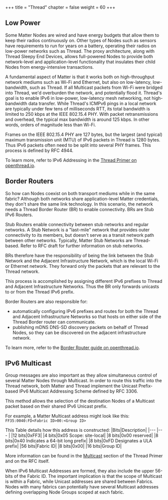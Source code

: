 +++
title = "Thread"
chapter = false
weight = 60
+++

## Low Power

Some Matter Nodes are wired and have energy budgets that allow them to keep their radios continuously on. Other types of Nodes such as sensors have requirements to run for years on a battery, operating their radios on low-power networks such as Thread. The proxy architecture, along with Thread Sleepy End Devices, allows full-powered Nodes to provide both network-level and application-level functionality that insulates their child Nodes from energy-intensive transactions.

A fundamental aspect of Matter is that it works both on high-throughput network mediums such as Wi-Fi and Ethernet, but also on low-latency, low-bandwidth, such as Thread. If all Multicast packets from Wi-Fi were bridged into Thread, we'd overburden the network, and potentially flood it. Thread's goal is to enable IPv6 in low-power, low-latency mesh networking, not high-bandwidth data transfer. While Thread's ICMPv6 pings in a local network are typically under few tens of milliseconds RTT, its total bandwidth is limited to 250 kbps at the IEEE 802.15.4 PHY. With packet retransmissions and overhead, the typical max bandwidth is around 125 kbps. In other words, orders of magnitude less than Wi-Fi.

Frames on the IEEE 802.15.4 PHY are 127 bytes, but the largest (and typical) maximum transmission unit (MTU) of IPv6 packets in Thread is 1280 bytes. Thus IPv6 packets often need to be split into several PHY frames. This process is defined by RFC 4944.

To learn more, refer to IPv6 Addressing in the [Thread Primer on openthread.io](https://openthread.io/guides/thread-primer).

## Border Routers

So how can Nodes coexist on both transport mediums while in the same fabric? Although both networks share application-level Matter credentials, they don't share the same link technology. In this scenario, the network needs a Thread Border Router (BR) to enable connectivity. BRs are Stub IPv6 Routers.

Stub Routers enable connectivity between stub networks and regular networks. A Stub Network is a "last-mile" network that provides outer connectivity to its members, but doesn't serve as a transit network path between other networks. Typically, Matter Stub Networks are Thread-based. Refer to RFC draft for further information on stub networks.

BRs therefore have the responsibility of being the link between the Stub Network and the Adjacent Infrastructure Network, which is the local Wi-Fi or Ethernet network. They forward only the packets that are relevant to the Thread network.

This process is accomplished by assigning different IPv6 prefixes to Thread and Adjacent Infrastructure Networks. Thus the BR only forwards unicasts to or from the Thread IPv6 prefix.

Border Routers are also responsible for:

- automatically configuring IPv6 prefixes and routes for both the Thread and Adjacent Infrastructure Networks so that hosts on either side of the Thread Border router can communicate.
- publishing mDNS DNS-SD discovery packets on behalf of Thread Nodes, so they can be discovered on the adjacent infrastructure network.

To learn more, refer to the [Border Router guide on openthread.io](https://openthread.io/guides/border-router).

## IPv6 Multicast

Group messages are also important as they allow simultaneous control of several Matter Nodes through Multicast. In order to route this traffic into the Thread network, both Matter and Thread implement the Unicast Prefix-based IPv6 Multicast Addressing Scheme defined by RFC 3306.

This method allows the selection of the destination Nodes of a Multicast packet based on their shared IPv6 Unicast prefix.

For example, a Matter Multicast address might look like this:
```FF35:0040:FD<Fabric ID>00:<Group ID>```

This Table details how this address is constructed:
|Bits|Description|
|--- |--- |
|12 bits|0xFF3|
|4 bits|0x05 Scope: site-local|
|8 bits|0x00 reserved|
|8 bits|0x40 Indicates a 64-bit long prefix|
|8 bits|0xFD Designates a ULA prefix|
|56 bits|Fabric ID|
|8 bits|0x00|
|16 bits|Group ID|

More information can be found in the [Multicast](https://openthread.io/guides/thread-primer/ipv6-addressing) section of the Thread Primer and on the RFC itself.

When IPv6 Multicast Addresses are formed, they also include the upper 56-bits of the Fabric ID. The important implication is that the scope of Multicast is within a Fabric, while Unicast addresses are shared between Fabrics. Nodes with many fabrics can potentially have several Multicast addresses defining overlapping Node Groups scoped at each fabric.
